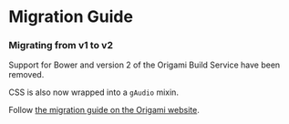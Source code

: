 # Migration Guide

### Migrating from v1 to v2

Support for Bower and version 2 of the Origami Build Service have been removed.

CSS is also now wrapped into a `gAudio` mixin.

Follow [the migration guide on the Origami website](https://origami.ft.com/documentation/tutorials/bower-to-npm/).
